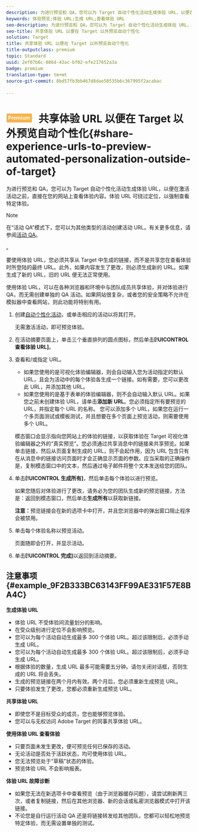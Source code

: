 ```yaml
---
description: 为进行预览和 QA，您可以为 Target 自动个性化活动生成体验 URL，以便在激活活动之前，直接在您的网站上查看体验内容。体验 URL 可绕过定位，以强制查看特定体验。
keywords: 体验预览;体验 URL;生成 URL;查看体验 URL
seo-description: 为进行预览和 QA，您可以为 Target 自动个性化活动生成体验 URL，以便在激活活动之前，直接在您的网站上查看体验内容。体验 URL 可绕过定位，以强制查看特定体验。
seo-title: 共享体验 URL 以便在 Target 以外预览自动个性化
solution: Target
title: 共享体验 URL 以便在 Target 以外预览自动个性化
title-outputclass: premium
topic: Standard
uuid: 2ef07b6c-086d-43ac-bf02-efe217652a3a
badge: premium
translation-type: tm+mt
source-git-commit: 8bd57fb3bb467d8dae50535b6c367995f2acabac

---
```



# ![PREMIUM](/help/assets/premium.png) 共享体验 URL 以便在 Target 以外预览自动个性化{#share-experience-urls-to-preview-automated-personalization-outside-of-target}

为进行预览和 QA，您可以为 Target 自动个性化活动生成体验 URL，以便在激活活动之前，直接在您的网站上查看体验内容。体验 URL 可绕过定位，以强制查看特定体验。

>[!NOTE]
>
>在“活动 QA”模式下，您可以为其他类型的活动创建活动 URL。有关更多信息，请参阅[活动 QA](../../c-activities/c-activity-qa/activity-qa.md#concept_9329EF33DE7D41CA9815C8115DBC4E40)。

。

要使用体验 URL，您必须共享从 Target 中生成的链接，而不是共享您在查看体验时所登陆的最终 URL。此外，如果内容发生了更改，则必须生成新的 URL。如果生成了新的 URL，旧的 URL 便无法正常使用。

使用体验 URL，可以在各种浏览器和环境中与团队成员共享体验，并对体验进行 QA，而无需创建单独的 QA 活动。如果网站很复杂，或者您的安全策略不允许在模拟器中查看网站，则此功能将特别有用。

1. 创建[自动个性化活动](../../c-activities/t-automated-personalization/create-ap-activity.md#task_8AAF837796D74CF893CA2F88BA1491C9)，或单击相应的活动以将其打开。

   无需激活活动，即可预览体验。
1. 在活动摘要页面上，单击三个垂直排列的圆点图标，然后单击&#x200B;**[!UICONTROL 查看体验 URL]**。
1. 查看和/或指定 URL。

   * 如果您使用的是可视化体验编辑器，则会自动输入您为活动指定的默认 URL，且会为活动中的每个体验各生成一个链接。如有需要，您可以更改此 URL，并添加其他 URL。
   * 如果您使用的是基于表单的体验编辑器，则不会自动输入默认 URL。如果您之前未创建体验 URL，请单击&#x200B;**添加新 URL**。您必须指定所有要预览的 URL，并指定每个 URL 的名称。
   您可以添加多个 URL，如果您在运行一个多页面测试或模板测试，并且想要在多个页面上预览活动，则需要使用多个 URL。

   模态窗口会显示指向您网站上的体验的链接，以获取体验在 Target 可视化体验编辑器之外的“真实预览”。您必须通过共享消息中的链接来共享预览。如果单击链接，然后从页面复制生成的 URL，则不会起作用，因为 URL 包含只有在从消息中的链接访问页面时才会正确显示页面的参数。应当采取的正确操作是，复制模态窗口中的文本，然后通过电子邮件将整个文本发送给您的团队。
1. 单击&#x200B;**[!UICONTROL 生成所有]**，然后单击每个体验以进行预览。

   如果您随后对体验进行了更改，请务必为您的团队生成新的预览链接，方法是：返回到模态窗口，然后单击&#x200B;**生成所有**&#x200B;以获取新链接。

   **注意：**&#x200B;预览链接会在新的选项卡中打开，并且您浏览器中的弹出窗口阻止程序会被禁用。

1. 单击每个体验名称以预览活动。

   页面随即会打开，并显示活动。
1. 单击&#x200B;**[!UICONTROL 完成]**&#x200B;以返回到活动摘要。

## 注意事项 {#example_9F2B333BC63143FF99AE331F57E8BA4C}

**生成体验 URL**

* 体验 URL 不受体验间流量划分的影响。
* 在受众级别进行定位不会影响预览。
* 您可以为每个活动自动生成最多 300 个体验 URL。超过该限制后，必须手动生成 URL。
* 您可以为每个活动自动生成最多 300 个体验 URL。超过该限制后，必须手动生成 URL。
* 根据体验的数量，生成 URL 最多可能需要五分钟。请勿关闭对话框，否则生成的 URL 将会丢失。
* 生成的预览链接在两个月内有效。两个月后，您必须重新生成预览 URL。
* 只要体验发生了更改，您都必须重新生成预览 URL。

**共享体验 URL**

* 即使您不是目标受众的成员，您也能够预览体验。
* 您可以与无权访问 Adobe Target 的同事共享体验 URL。

**使用体验 URL 查看体验**

* 只要页面未发生更改，便可预览任何已保存的活动。
* 无论活动是否处于活跃状态，均可使用体验 URL。
* 您无法预览处于“草稿”状态的体验。
* 预览体验 URL 不会影响报表。

**体验 URL 故障诊断**

* 如果您无法在新选项卡中查看预览（由于浏览器缓存问题），请尝试刷新两三次，或者复制链接，然后在其他浏览器、新的会话或私密浏览器模式中打开该链接。
* 不论您是自行运行活动 QA 还是将链接转发给其他团队，您都可以轻松地预览特定体验，而无需设置单独的测试。

